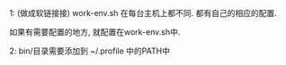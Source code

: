 
1: (做成软链接接)
work-env.sh 在每台主机上都不同.
都有自己的相应的配置.

如果有需要配置的地方, 就配置在work-env.sh中.


2:
bin/目录需要添加到 ~/.profile 中的PATH中
